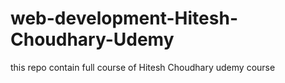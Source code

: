# web-development-Hitesh-Choudhary-Udemy
this repo contain full course of Hitesh Choudhary udemy course 
